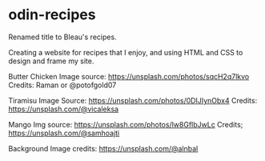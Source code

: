# odin-recipes


Renamed title to Bleau's recipes. 

Creating a website for recipes that I enjoy, and using HTML and CSS to design and frame my site. 

Butter Chicken Image source: https://unsplash.com/photos/sqcH2q7lkvo 
Credits: Raman or @potofgold07

Tiramisu Image Source: https://unsplash.com/photos/0DIJIynObx4
Credits: https://unsplash.com/@vicaleksa

Mango Img source: https://unsplash.com/photos/lw8GflbJwLc
Credits; https://unsplash.com/@samhoajti

Background Image credits: https://unsplash.com/@alnbal


